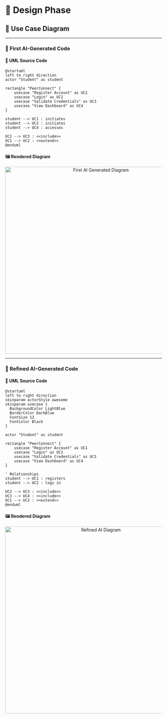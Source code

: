 # 🧩 Design Phase

## 🎯 Use Case Diagram

---

### 🧠 First AI-Generated Code

#### 🧾 UML Source Code
```plantuml
@startuml
left to right direction
actor "Student" as student

rectangle "PeerConnect" {
    usecase "Register Account" as UC1
    usecase "Login" as UC2
    usecase "Validate Credentials" as UC3
    usecase "View Dashboard" as UC4
}

student --> UC1 : initiates
student --> UC2 : initiates
student --> UC4 : accesses

UC2 --> UC3 : <<include>>
UC1 --> UC2 : <<extend>>
@enduml
```

#### 🖼️ Rendered Diagram
<p align="center">
  <img src="http://cdn-0.plantuml.com/plantuml/png/VP31IWD138RlUOgmznviUvAoLDQZ1r7q7cVYDZ1cO995GNntipWWxQ5pcI7Vn_yFEPfJy-MZGE5tHw_OP3uvPccSNAe29QyDXsTVCgiFI8RszmPO7TAvC0wFp6sggfp2-GQCinWdic1FF8ivDxnBgIuzv6MwERSUwYpQqVOSlLAHJCuuDLwRXOfrStTX2d_YFTdfhLBBtTd33q3_D6usuzgDjoWgaUHi5snxXUs3KKfi5WZ2xVDTp0y7qLJ27aU8Xl-q8Fpbh3d0CQvOzoy0"
       alt="First AI Generated Diagram"
       width="600">
</p>

---

### 🧠 Refined AI-Generated Code

#### 🧾 UML Source Code
```plantuml
@startuml
left to right direction
skinparam actorStyle awesome
skinparam usecase {
  BackgroundColor LightBlue
  BorderColor DarkBlue
  FontSize 12
  FontColor Black
}

actor "Student" as student

rectangle "PeerConnect" {
    usecase "Register Account" as UC1
    usecase "Login" as UC2
    usecase "Validate Credentials" as UC3
    usecase "View Dashboard" as UC4
}

' Relationships
student --> UC1 : registers
student --> UC2 : logs in

UC2 --> UC3 : <<include>>
UC3 --> UC4 : <<include>>
UC1 --> UC2 : <<extend>>
@enduml
```

#### 🖼️ Rendered Diagram
<p align="center">
  <img src="http://cdn-0.plantuml.com/plantuml/png/POy_Rm8n3CNtV0hhbauC_9agX2XKdHWgKBkxEVUmoCN8yOd-KRzx4n6XGgV4x_Vq_BnCXcf37roWTmCJKExs1YqhUME9BXqu7b6n1_GckhFFG80dIjBJ7pWayfW8lXt02lsXKnbYkvOW2fiIkGe35IRQafxrHzH3bPyasew_2CQJEfqjgv2pt8zpM9P3ixEXfMWDO89q_ZjNgcBi0a7pJ2KyHlBPKxh0fLcpfOwJaSA3zpBKa9Vr-DgraOvZHPDhz8g1MpI2jLBPp1XITKvld4odV5xQlmbgMpspSiSTR2cWiSIqvsDozGWOZHQb2zo3rfgtR99Pa2u1H-VoMELfbkTpZZvaysBXibB9x1yPNw8AeG-Zs6QmpC_GXry0"
       alt="Refined AI Diagram"
       width="600">
</p>
